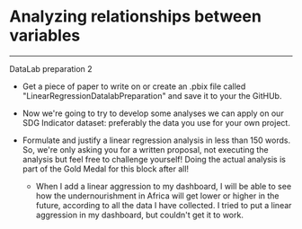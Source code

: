 # **Analyzing relationships between variables**

---

DataLab preparation 2
- Get a piece of paper to write on or create an .pbix file called "LinearRegressionDatalabPreparation" and save it to your the GitHUb.

- Now we're going to try to develop some analyses we can apply on our SDG Indicator dataset: preferably the data you use for your own project.

- Formulate and justify a linear regression analysis in less than 150 words. So, we're only asking you for a written proposal, not executing the analysis but feel free to challenge yourself! Doing the actual analysis is part of the Gold Medal for this block after all!

  - When I add a linear aggression to my dashboard, I will be able to see how the undernourishment in Africa will get lower or higher in the future, according to all the data I have collected. I tried to put a linear aggression in my dashboard, but couldn't get it to work.